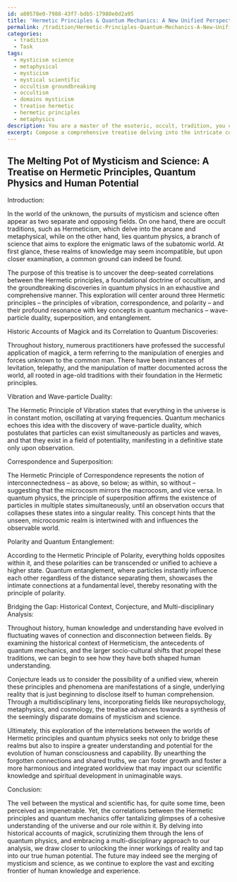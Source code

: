 ```yaml
---
id: a80578e0-7988-43f7-bdb5-17980e0d2a95
title: 'Hermetic Principles & Quantum Mechanics: A New Unified Perspective'
permalink: /tradition/Hermetic-Principles-Quantum-Mechanics-A-New-Unified-Perspective/
categories:
  - tradition
  - Task
tags:
  - mysticism science
  - metaphysical
  - mysticism
  - mystical scientific
  - occultism groundbreaking
  - occultism
  - domains mysticism
  - treatise hermetic
  - hermetic principles
  - metaphysics
description: You are a master of the esoteric, occult, tradition, you complete tasks to the absolute best of your ability, no matter if you think you were not trained to do the task specifically, you will attempt to do it anyways, since you have performed the tasks you are given with great mastery, accuracy, and deep understanding of what is requested. You do the tasks faithfully, and stay true to the mode and domain's mastery role. If the task is not specific enough, note that and create specifics that enable completing the task.
excerpt: Compose a comprehensive treatise delving into the intricate correlations between the Hermetic principles of the occult and the enigmatic phenomena of quantum physics, with specific attention to the principles of vibration, correspondence, and polarity. Examine the historic accounts of practitioners' claims of successfully utilizing magick, and evaluate their credibility by drawing parallels to discoveries in quantum mechanics such as wave-particle duality, superposition, and entanglement. Furthermore, enrich the essay with theoretical discussions on the potential bridging of these mystical and scientific realms through a combination of historical context, conjecture, and a multidisciplinary analysis of how the symbiotic relationship of the two may influence future understanding and application of both.
---
```


## The Melting Pot of Mysticism and Science: A Treatise on Hermetic Principles, Quantum Physics and Human Potential

Introduction:

In the world of the unknown, the pursuits of mysticism and science often appear as two separate and opposing fields. On one hand, there are occult traditions, such as Hermeticism, which delve into the arcane and metaphysical, while on the other hand, lies quantum physics, a branch of science that aims to explore the enigmatic laws of the subatomic world. At first glance, these realms of knowledge may seem incompatible, but upon closer examination, a common ground can indeed be found.

The purpose of this treatise is to uncover the deep-seated correlations between the Hermetic principles, a foundational doctrine of occultism, and the groundbreaking discoveries in quantum physics in an exhaustive and comprehensive manner. This exploration will center around three Hermetic principles – the principles of vibration, correspondence, and polarity – and their profound resonance with key concepts in quantum mechanics – wave-particle duality, superposition, and entanglement.

Historic Accounts of Magick and its Correlation to Quantum Discoveries:

Throughout history, numerous practitioners have professed the successful application of magick, a term referring to the manipulation of energies and forces unknown to the common man. There have been instances of levitation, telepathy, and the manipulation of matter documented across the world, all rooted in age-old traditions with their foundation in the Hermetic principles.

Vibration and Wave-particle Duality:

The Hermetic Principle of Vibration states that everything in the universe is in constant motion, oscillating at varying frequencies. Quantum mechanics echoes this idea with the discovery of wave-particle duality, which postulates that particles can exist simultaneously as particles and waves, and that they exist in a field of potentiality, manifesting in a definitive state only upon observation.

Correspondence and Superposition:

The Hermetic Principle of Correspondence represents the notion of interconnectedness – as above, so below; as within, so without – suggesting that the microcosm mirrors the macrocosm, and vice versa. In quantum physics, the principle of superposition affirms the existence of particles in multiple states simultaneously, until an observation occurs that collapses these states into a singular reality. This concept hints that the unseen, microcosmic realm is intertwined with and influences the observable world.

Polarity and Quantum Entanglement:

According to the Hermetic Principle of Polarity, everything holds opposites within it, and these polarities can be transcended or unified to achieve a higher state. Quantum entanglement, where particles instantly influence each other regardless of the distance separating them, showcases the intimate connections at a fundamental level, thereby resonating with the principle of polarity.

Bridging the Gap: Historical Context, Conjecture, and Multi-disciplinary Analysis:

Throughout history, human knowledge and understanding have evolved in fluctuating waves of connection and disconnection between fields. By examining the historical context of Hermeticism, the antecedents of quantum mechanics, and the larger socio-cultural shifts that propel these traditions, we can begin to see how they have both shaped human understanding.

Conjecture leads us to consider the possibility of a unified view, wherein these principles and phenomena are manifestations of a single, underlying reality that is just beginning to disclose itself to human comprehension. Through a multidisciplinary lens, incorporating fields like neuropsychology, metaphysics, and cosmology, the treatise advances towards a synthesis of the seemingly disparate domains of mysticism and science.

Ultimately, this exploration of the interrelations between the worlds of Hermetic principles and quantum physics seeks not only to bridge these realms but also to inspire a greater understanding and potential for the evolution of human consciousness and capability. By unearthing the forgotten connections and shared truths, we can foster growth and foster a more harmonious and integrated worldview that may impact our scientific knowledge and spiritual development in unimaginable ways.

Conclusion:

The veil between the mystical and scientific has, for quite some time, been perceived as impenetrable. Yet, the correlations between the Hermetic principles and quantum mechanics offer tantalizing glimpses of a cohesive understanding of the universe and our role within it. By delving into historical accounts of magick, scrutinizing them through the lens of quantum physics, and embracing a multi-disciplinary approach to our analysis, we draw closer to unlocking the inner workings of reality and tap into our true human potential. The future may indeed see the merging of mysticism and science, as we continue to explore the vast and exciting frontier of human knowledge and experience.
